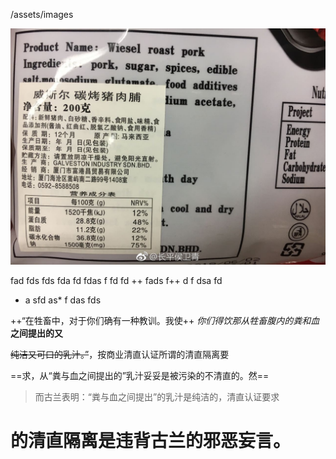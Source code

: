 /assets/images

![wokao](/assets/images/006KzmHmly1fuof78bo88j30zk0qo0wo%20(1).jpg)

fad fds fds
 fda fd fdas f fd fd
 ++ fads f++
  d f
  dsa 
  fd
*  a sfd as*
  f das fds

++“在牲畜中，对于你们确有一种教训。我使++
_你们得饮那从牲畜腹内的粪和血_
**之间提出的又**

~~纯洁又可口的乳汁。”~~，按商业清直认证所谓的清直隔离要

==求，从“粪与血之间提出的”乳汁妥妥是被污染的不清直的。然==

>而古兰表明：“粪与血之间提出”的乳汁是纯洁的，清直认证要求

# 的清直隔离是违背古兰的邪恶妄言。
